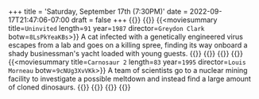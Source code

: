 +++
title = 'Saturday, September 17th (7:30PM)'
date = 2022-09-17T21:47:06-07:00
draft = false
+++
{{<movienight>}}
{{<movie>}}
{{<moviesummary title=`Uninvited` length=`91` year=`1987` director=`Greydon Clark` botw=`8LsPkYeaKBs`>}}
A cat infected with a genetically engineered virus escapes from a lab and goes on a killing spree, finding its way onboard a shady businessman's yacht loaded with young guests.
{{</moviesummary>}}
{{<movietrailer NLzodptxQcQ>}}
{{</movie>}}
{{<movie>}}
{{<moviesummary title=`Carnosaur 2` length=`83` year=`1995` director=`Louis Morneau` botw=`9cNUg3XvVKk`>}}
A team of scientists go to a nuclear mining facility to investigate a possible meltdown and instead find a large amount of cloned dinosaurs.
{{</moviesummary>}}
{{<movietrailer hg4IMbfwIBc>}}
{{</movie>}}
{{</movienight>}}